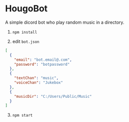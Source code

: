 # HougoBot

A simple dicord bot who play random music in a directory.

1. `npm install`

2. edit `bot.json`
```json
[
  {
    "email": "bot.email@.com",
    "password": "botpassword"
  },
  {
    "textChan": "music",
    "voiceChan": "Jukebox"
  },
  {
    "musicDir": "C:/Users/Public/Music"
  }
]
```

3. `npm start`
